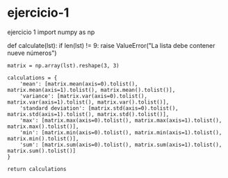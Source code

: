# ejercicio-1
ejercicio 1
import numpy as np

def calculate(lst):
    if len(lst) != 9:
        raise ValueError("La lista debe contener nueve números")

    matrix = np.array(lst).reshape(3, 3)

    calculations = {
        'mean': [matrix.mean(axis=0).tolist(), matrix.mean(axis=1).tolist(), matrix.mean().tolist()],
        'variance': [matrix.var(axis=0).tolist(), matrix.var(axis=1).tolist(), matrix.var().tolist()],
        'standard deviation': [matrix.std(axis=0).tolist(), matrix.std(axis=1).tolist(), matrix.std().tolist()],
        'max': [matrix.max(axis=0).tolist(), matrix.max(axis=1).tolist(), matrix.max().tolist()],
        'min': [matrix.min(axis=0).tolist(), matrix.min(axis=1).tolist(), matrix.min().tolist()],
        'sum': [matrix.sum(axis=0).tolist(), matrix.sum(axis=1).tolist(), matrix.sum().tolist()]
    }

    return calculations
